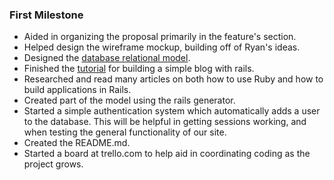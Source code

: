 ### First Milestone

* Aided in organizing the proposal primarily in the feature's section.
* Helped design the wireframe mockup, building off of Ryan's ideas.
* Designed the [database relational model](databaseDesign.pdf).
* Finished the [tutorial](http://guides.rubyonrails.org/getting_started.html) for building a simple blog with rails.
* Researched and read many articles on both how to use Ruby and how to build applications in Rails.
* Created part of the model using the rails generator.
* Started a simple authentication system which automatically adds a user to the database.
  This will be helpful in getting sessions working, and when testing the general functionality of our site.
* Created the README.md.
* Started a board at trello.com to help aid in coordinating coding as the project grows.
